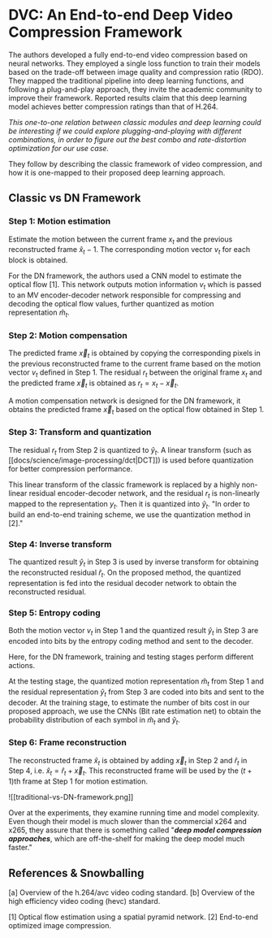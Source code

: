 # DVC: An End-to-end Deep Video Compression Framework

The authors developed a fully end-to-end video compression based on neural networks. They employed a single loss function to train their models based on the trade-off between image quality and compression ratio (RDO). They mapped the traditional pipeline into deep learning functions, and following a plug-and-play approach, they invite the academic community to improve their framework. Reported results claim that this deep learning model achieves better compression ratings than that of H.264.

_This one-to-one relation between classic modules and deep learning could be interesting if we could explore plugging-and-playing with different combinations, in order to figure out the best combo and rate-distortion optimization for our use case._

They follow by describing the classic framework of video compression, and how it is one-mapped to their proposed deep learning approach.

## Classic vs DN Framework

### Step 1: Motion estimation

Estimate the motion between the current frame $x_t$ and the previous reconstructed frame $\hat{x}_t-1$. The corresponding motion vector $v_t$ for each block is obtained. 

For the DN framework, the authors used a CNN model to estimate the optical flow [1]. This network outputs motion information $v_t$ which is passed to an MV encoder-decoder network responsible for compressing and decoding the optical flow values, further quantized as motion representation $\hat{m}_t$.

### Step 2: Motion compensation

The predicted frame $\vec{x}_t$ is obtained by copying the corresponding pixels in the previous reconstructed frame to the current frame based on the motion vector $v_t$ defined in Step 1. The residual $r_t$ between the original frame $x_t$ and the predicted frame $\vec{x}_t$ is obtained as $r_t = x_t - \vec{x}_t$.

A motion compensation network is designed for the DN framework, it obtains the predicted frame $\vec{x}_t$ based on the optical flow obtained in Step 1.

### Step 3: Transform and quantization

The residual $r_t$ from Step 2 is quantized to $\hat{y}_t$. A linear transform (such as [[docs/science/image-processing/dct|DCT]]) is used before quantization for better compression performance. 

This linear transform of the classic framework is replaced by a highly non-linear residual encoder-decoder network, and the residual $r_t$ is non-linearly mapped to the representation $y_t$. Then it is quantized into $\hat{y}_t$. "In order to build an end-to-end training scheme, we use the quantization method in [2]."

### Step 4: Inverse transform

The quantized result $\hat{y}_t$ in Step 3 is used by inverse transform for obtaining the reconstructed residual $\hat{r}_t$. On the proposed method, the quantized representation is fed into the residual decoder network to obtain the reconstructed residual.

### Step 5: Entropy coding

Both the motion vector $v_t$ in Step 1 and the quantized result $\hat{y}_t$ in Step 3 are encoded into bits by the entropy coding method and sent to the decoder.

Here, for the DN framework, training and testing stages perform different actions. 

At the testing stage, the quantized motion representation $\hat{m}_t$ from Step 1 and the residual representation $\hat{y}_t$ from Step 3 are coded into bits and sent to the decoder. At the training stage, to estimate the number of bits cost in our proposed approach, we use the CNNs (Bit rate estimation net) to obtain the probability distribution of each symbol in $\hat{m}_t$ and $\hat{y}_t$.

### Step 6: Frame reconstruction

The reconstructed frame $\hat{x}_t$ is obtained by adding $\vec{x}_t$ in Step 2 and $\hat{r}_t$ in Step 4, i.e. $\hat{x}_t = \hat{r}_t + \vec{x}_t$. This reconstructed frame will be used by the ($t + 1$)th frame at Step 1 for motion estimation.

![[traditional-vs-DN-framework.png]]

Over at the experiments, they examine running time and model complexity. Even though their model is much slower than the commercial x264 and x265, they assure that there is something called "**_deep model compression approaches_**, which are off-the-shelf for making the deep model much faster."




## References & Snowballing

[a] Overview of the h.264/avc video coding standard.
[b] Overview of the high efficiency video coding (hevc) standard.

[1] Optical flow estimation using a spatial pyramid network.
[2] End-to-end optimized image compression.